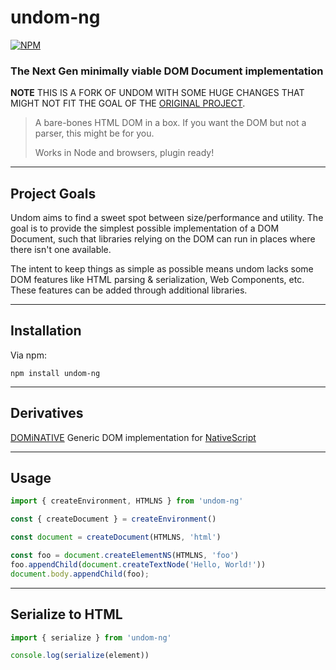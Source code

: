 # undom-ng

[![NPM](https://img.shields.io/npm/v/undom-ng.svg?style=flat)](https://www.npmjs.org/package/undom-ng)

### **The Next Gen minimally viable DOM Document implementation**

**NOTE** THIS IS A FORK OF UNDOM WITH SOME HUGE CHANGES THAT MIGHT NOT FIT THE GOAL OF THE [ORIGINAL PROJECT](https://github.com/developit/undom).

> A bare-bones HTML DOM in a box. If you want the DOM but not a parser, this might be for you.
>
> Works in Node and browsers, plugin ready!

---


## Project Goals

Undom aims to find a sweet spot between size/performance and utility. The goal is to provide the simplest possible implementation of a DOM Document, such that libraries relying on the DOM can run in places where there isn't one available.

The intent to keep things as simple as possible means undom lacks some DOM features like HTML parsing & serialization, Web Components, etc. These features can be added through additional libraries.


---


## Installation

Via npm:

`npm install undom-ng`


---

## Derivatives

[DOMiNATIVE](https://github.com/SudoMaker/DOMiNATIVE) Generic DOM implementation for [NativeScript](https://nativescript.org/)


---


## Usage

```js
import { createEnvironment, HTMLNS } from 'undom-ng'

const { createDocument } = createEnvironment()

const document = createDocument(HTMLNS, 'html')

const foo = document.createElementNS(HTMLNS, 'foo')
foo.appendChild(document.createTextNode('Hello, World!'))
document.body.appendChild(foo);
```

---


## Serialize to HTML

```js
import { serialize } from 'undom-ng'

console.log(serialize(element))
```
